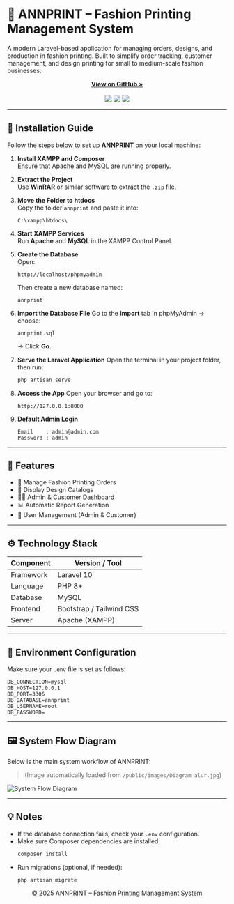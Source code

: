 <!-- PROJECT HEADER -->
  <h1>🧵 ANNPRINT – Fashion Printing Management System</h1>
  <p>
    A modern Laravel-based application for managing orders, designs, and production in fashion printing.  
    Built to simplify order tracking, customer management, and design printing for small to medium-scale fashion businesses.
  </p>

  <p align="center">
    <a href="https://github.com/username/annprint"><strong>View on GitHub »</strong></a>  
    <br><br>
    <img src="https://img.shields.io/badge/Laravel-10.x-FF2D20?style=for-the-badge&logo=laravel&logoColor=white">
    <img src="https://img.shields.io/badge/PHP-8%2B-777BB4?style=for-the-badge&logo=php&logoColor=white">
    <img src="https://img.shields.io/badge/MySQL-Database-4479A1?style=for-the-badge&logo=mysql&logoColor=white">
  </p>
</div>

---

## 🚀 Installation Guide

Follow the steps below to set up **ANNPRINT** on your local machine:

1. **Install XAMPP and Composer**  
   Ensure that Apache and MySQL are running properly.

2. **Extract the Project**  
   Use **WinRAR** or similar software to extract the `.zip` file.

3. **Move the Folder to htdocs**  
   Copy the folder `annprint` and paste it into:
   ```
   C:\xampp\htdocs\
   ```

4. **Start XAMPP Services**  
   Run **Apache** and **MySQL** in the XAMPP Control Panel.

5. **Create the Database**  
   Open:
   ```
   http://localhost/phpmyadmin
   ```
   Then create a new database named:
   ```
   annprint
   ```

6. **Import the Database File**
   Go to the **Import** tab in phpMyAdmin → choose:
   ```
   annprint.sql
   ```
   → Click **Go**.

7. **Serve the Laravel Application**
   Open the terminal in your project folder, then run:
   ```bash
   php artisan serve
   ```

8. **Access the App**
   Open your browser and go to:
   ```
   http://127.0.0.1:8000
   ```

9. **Default Admin Login**
   ```
   Email    : admin@admin.com
   Password : admin
   ```

---

## 🧩 Features

- 👕 Manage Fashion Printing Orders  
- 🎨 Display Design Catalogs  
- 👩‍💻 Admin & Customer Dashboard  
- 📊 Automatic Report Generation  
- 🔐 User Management (Admin & Customer)

---

## ⚙️ Technology Stack

| Component | Version / Tool |
|------------|----------------|
| Framework  | Laravel 10     |
| Language   | PHP 8+         |
| Database   | MySQL          |
| Frontend   | Bootstrap / Tailwind CSS |
| Server     | Apache (XAMPP) |

---

## 🧾 Environment Configuration

Make sure your `.env` file is set as follows:
```env
DB_CONNECTION=mysql
DB_HOST=127.0.0.1
DB_PORT=3306
DB_DATABASE=annprint
DB_USERNAME=root
DB_PASSWORD=
```

---

## 🖼️ System Flow Diagram
Below is the main system workflow of ANNPRINT:
> (Image automatically loaded from `/public/images/Diagram alur.jpg`)

![System Flow Diagram](https://github.com/user-attachments/assets/4ccc9fe6-1981-43ff-8bb8-1d390fa4f2e0)

---

## 💡 Notes

- If the database connection fails, check your `.env` configuration.  
- Make sure Composer dependencies are installed:
  ```bash
  composer install
  ```
- Run migrations (optional, if needed):
  ```bash
  php artisan migrate
  ```
<p align="center">© 2025 ANNPRINT – Fashion Printing Management System</p>
